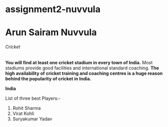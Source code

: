 # assignment2-nuvvula
# Arun Sairam Nuvvula
###### Cricket
**You will find at least one cricket stadium in every town of India.** Most stadiums provide good facilities and international standard coaching. __The high availability of cricket training and coaching centres is a huge reason behind the popularity of cricket in India.__

**India**

List of three best Players:-
1. Rohit Sharma 
2. Virat Kohli 
3. Suryakumar Yadav 

